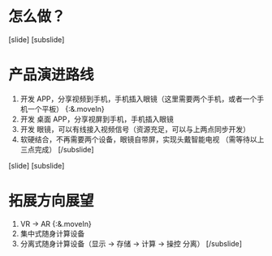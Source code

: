 # 怎么做？

[slide]
[subslide]
# 产品演进路线

1. 开发 APP，分享视频到手机，手机插入眼镜（这里需要两个手机，或者一个手机一个平板） {:&.moveIn}
1. 开发 桌面 APP，分享视屏到手机，手机插入眼镜
1. 开发 眼镜，可以有线接入视频信号（资源充足，可以与上两点同步开发）
1. 软硬结合，不再需要两个设备，眼镜自带屏，实现头戴智能电视 （需等待以上三点完成）
[/subslide]

[slide]
[subslide]
# 拓展方向展望

1. VR -> AR {:&.moveIn}
1. 集中式随身计算设备
1. 分离式随身计算设备（显示 -> 存储 -> 计算 -> 操控  分离）
[/subslide]
